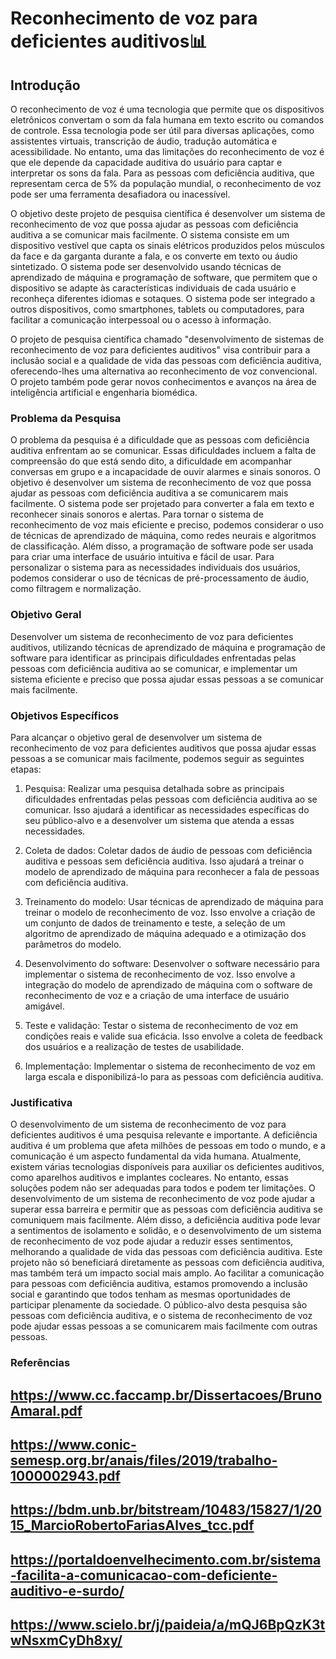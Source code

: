 # Reconhecimento de voz para deficientes auditivos📊
## Introdução
O reconhecimento de voz é uma tecnologia que permite que os dispositivos eletrônicos convertam o som da fala humana em texto escrito ou comandos de controle. Essa tecnologia pode ser útil para diversas aplicações, como assistentes virtuais, transcrição de áudio, tradução automática e acessibilidade. No entanto, uma das limitações do reconhecimento de voz é que ele depende da capacidade auditiva do usuário para captar e interpretar os sons da fala. Para as pessoas com deficiência auditiva, que representam cerca de 5% da população mundial, o reconhecimento de voz pode ser uma ferramenta desafiadora ou inacessível.

O objetivo deste projeto de pesquisa científica é desenvolver um sistema de reconhecimento de voz que possa ajudar as pessoas com deficiência auditiva a se comunicar mais facilmente. O sistema consiste em um dispositivo vestível que capta os sinais elétricos produzidos pelos músculos da face e da garganta durante a fala, e os converte em texto ou áudio sintetizado. O sistema pode ser desenvolvido usando técnicas de aprendizado de máquina e programação de software, que permitem que o dispositivo se adapte às características individuais de cada usuário e reconheça diferentes idiomas e sotaques. O sistema pode ser integrado a outros dispositivos, como smartphones, tablets ou computadores, para facilitar a comunicação interpessoal ou o acesso à informação.

O projeto de pesquisa científica chamado "desenvolvimento de sistemas de reconhecimento de voz para deficientes auditivos" visa contribuir para a inclusão social e a qualidade de vida das pessoas com deficiência auditiva, oferecendo-lhes uma alternativa ao reconhecimento de voz convencional. O projeto também pode gerar novos conhecimentos e avanços na área de inteligência artificial e engenharia biomédica.

### Problema da Pesquisa
O problema da pesquisa é a dificuldade que as pessoas com deficiência auditiva enfrentam ao se comunicar. Essas dificuldades incluem a falta de compreensão do que está sendo dito, a dificuldade em acompanhar conversas em grupo e a incapacidade de ouvir alarmes e sinais sonoros. O objetivo é desenvolver um sistema de reconhecimento de voz que possa ajudar as pessoas com deficiência auditiva a se comunicarem mais facilmente. O sistema pode ser projetado para converter a fala em texto e reconhecer sinais sonoros e alertas. Para tornar o sistema de reconhecimento de voz mais eficiente e preciso, podemos considerar o uso de técnicas de aprendizado de máquina, como redes neurais e algoritmos de classificação. Além disso, a programação de software pode ser usada para criar uma interface de usuário intuitiva e fácil de usar. Para personalizar o sistema para as necessidades individuais dos usuários, podemos considerar o uso de técnicas de pré-processamento de áudio, como filtragem e normalização.

### Objetivo Geral
Desenvolver um sistema de reconhecimento de voz para deficientes auditivos, utilizando técnicas de aprendizado de máquina e programação de software para identificar as principais dificuldades enfrentadas pelas pessoas com deficiência auditiva ao se comunicar, e implementar um sistema eficiente e preciso que possa ajudar essas pessoas a se comunicar mais facilmente.

### Objetivos Específicos
Para alcançar o objetivo geral de desenvolver um sistema de reconhecimento de voz para deficientes auditivos que possa ajudar essas pessoas a se comunicar mais facilmente, podemos seguir as seguintes etapas:
  1. Pesquisa: Realizar uma pesquisa detalhada sobre as principais dificuldades enfrentadas pelas pessoas com deficiência auditiva ao se comunicar. Isso ajudará a identificar as necessidades específicas do seu público-alvo e a desenvolver um sistema que atenda a essas necessidades.
  
  2. Coleta de dados: Coletar dados de áudio de pessoas com deficiência auditiva e pessoas sem deficiência auditiva. Isso ajudará a treinar o modelo de aprendizado de máquina para reconhecer a fala de pessoas com deficiência auditiva.
    
  3. Treinamento do modelo: Usar técnicas de aprendizado de máquina para treinar o modelo de reconhecimento de voz. Isso envolve a criação de um conjunto de dados de treinamento e teste, a seleção de um algoritmo de aprendizado de máquina adequado e a otimização dos parâmetros do modelo.
     
  4. Desenvolvimento do software: Desenvolver o software necessário para implementar o sistema de reconhecimento de voz. Isso envolve a integração do modelo de aprendizado de máquina com o software de reconhecimento de voz e a criação de uma interface de usuário amigável.
     
  5. Teste e validação: Testar o sistema de reconhecimento de voz em condições reais e valide sua eficácia. Isso envolve a coleta de feedback dos usuários e a realização de testes de usabilidade.
      
  6. Implementação: Implementar o sistema de reconhecimento de voz em larga escala e disponibilizá-lo para as pessoas com deficiência auditiva.

### Justificativa
O desenvolvimento de um sistema de reconhecimento de voz para deficientes auditivos é uma pesquisa relevante e importante. A deficiência auditiva é um problema que afeta milhões de pessoas em todo o mundo, e a comunicação é um aspecto fundamental da vida humana. Atualmente, existem várias tecnologias disponíveis para auxiliar os deficientes auditivos, como aparelhos auditivos e implantes cocleares. No entanto, essas soluções podem não ser adequadas para todos e podem ter limitações. O desenvolvimento de um sistema de reconhecimento de voz pode ajudar a superar essa barreira e permitir que as pessoas com deficiência auditiva se comuniquem mais facilmente. Além disso, a deficiência auditiva pode levar a sentimentos de isolamento e solidão, e o desenvolvimento de um sistema de reconhecimento de voz pode ajudar a reduzir esses sentimentos, melhorando a qualidade de vida das pessoas com deficiência auditiva. Este projeto não só beneficiará diretamente as pessoas com deficiência auditiva, mas também terá um impacto social mais amplo. Ao facilitar a comunicação para pessoas com deficiência auditiva, estamos promovendo a inclusão social e garantindo que todos tenham as mesmas oportunidades de participar plenamente da sociedade. O público-alvo desta pesquisa são pessoas com deficiência auditiva, e o sistema de reconhecimento de voz pode ajudar essas pessoas a se comunicarem mais facilmente com outras pessoas.

### Referências
## https://www.cc.faccamp.br/Dissertacoes/BrunoAmaral.pdf
## https://www.conic-semesp.org.br/anais/files/2019/trabalho-1000002943.pdf
## https://bdm.unb.br/bitstream/10483/15827/1/2015_MarcioRobertoFariasAlves_tcc.pdf
## https://portaldoenvelhecimento.com.br/sistema-facilita-a-comunicacao-com-deficiente-auditivo-e-surdo/
## https://www.scielo.br/j/paideia/a/mQJ6BpQzK3twNsxmCyDh8xy/

<!--
**crazy10s2/crazy10s2** is a ✨ _special_ ✨ repository because its `README.md` (this file) appears on your GitHub profile.

Here are some ideas to get you started:

- 🔭 I’m currently working on ...
- 🌱 I’m currently learning ...
- 👯 I’m looking to collaborate on ...
- 🤔 I’m looking for help with ...
- 💬 Ask me about ...
- 📫 How to reach me: ...
- 😄 Pronouns: ...
- ⚡ Fun fact: ...
-->
